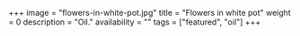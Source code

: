 +++
image = "flowers-in-white-pot.jpg"
title = "Flowers in white pot"
weight = 0
description = "Oil."
availability = ""
tags = ["featured", "oil"]
+++
